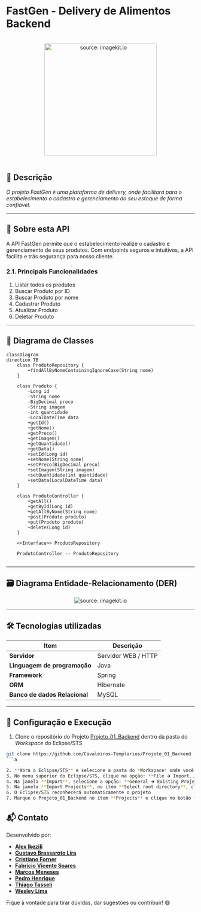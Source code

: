 # FastGen - Delivery de Alimentos Backend

<br />

<div align="center">
   <img src="https://github.com/user-attachments/assets/34446c94-1214-499e-b990-43dcb1d181a9" title="source: imagekit.io" width="300" height="300" /> 
</div>


<br />

## 📌 Descrição

*O projeto FastGen é uma plataforma de delivery, onde facilitará para o estabelecimento o cadastro e gerenciamento do seu estoque de forma confiável.*

------

## 🚀 Sobre esta API

A API FastGen permite que o estabelecimento realize o cadastro e gerenciamento de seus produtos. Com endpoints seguros e intuitivos, a API facilita e trás segurança para nosso cliente.

### 2.1. Principais Funcionalidades

1. Listar todos os produtos
1. Buscar Produto por ID
1. Buscar Produto por nome
1. Cadastrar Produto
1. Atualizar Produto
1. Deletar Produto

------

## 🧩 Diagrama de Classes

```mermaid
classDiagram
direction TB
    class ProdutoRepository {
	    +findAllByNomeContainingIgnoreCase(String nome)
    }

    class Produto {
	    -Long id
	    -String nome
	    -BigDecimal preco
	    -String imagem
	    -int quantidade
	    -LocalDateTime data
	    +getId()
	    +getNome()
	    +getPreco()
	    +getImagem()
	    +getQuantidade()
	    +getData()
	    +setId(Long id)
	    +setNome(String nome)
	    +setPreco(BigDecimal preco)
	    +setImagem(String imagem)
	    +setQuantidade(int quantidade)
	    +setData(LocalDateTime data)
    }

    class ProdutoController {
	    +getAll()
	    +getById(Long id)
	    +getAllByNome(String nome)
	    +post(Produto produto)
	    +put(Produto produto)
	    +delete(Long id)
    }

	<<Interface>> ProdutoRepository

    ProdutoController -- ProdutoRepository


```

------

## 🗃️ Diagrama Entidade-Relacionamento (DER)

<div align="center">
    <img src="https://ik.imagekit.io/smjiqpi9b/Capture.JPG?updatedAt=1748526406734" title="source: imagekit.io" />
</div>





------

## 🛠️ Tecnologias utilizadas

| Item                          | Descrição           |
| ----------------------------- | ------------------- |
| **Servidor**                  | Servidor WEB / HTTP |
| **Linguagem de programação**  | Java                |
| **Framework**                 | Spring              |
| **ORM**                       | Hibernate           |
| **Banco de dados Relacional** | MySQL               |

------

## 🧪 Configuração e Execução

1. Clone o repositório do Projeto [Projeto_01_Backend](https://github.com/Cavaleiros-Templarios/Projeto_01_Backend) dentro da pasta do *Workspace* do Eclipse/STS

```bash
git clone https://github.com/Cavaleiros-Templarios/Projeto_01_Backend
```a

2. **Abra o Eclipse/STS** e selecione a pasta do *Workspace* onde você clonou o repositório do projeto
3. No menu superior do Eclipse/STS, clique na opção: **File 🡲 Import...**
4. Na janela **Import**, selecione a opção: **General 🡲 Existing Projects into Workspace** e clique no botão **Next**
5. Na janela **Import Projects**, no item **Select root directory**, clique no botão **Browse...** e selecione a pasta do Workspace onde você clonou o repositório do projeto
6. O Eclipse/STS reconhecerá automaticamente o projeto
7. Marque o Projeto_01_Backend no item **Projects** e clique no botão **Finish** para concluir a importação


```
## 📬 Contato

Desenvolvido por:

- [**Alex Ikezili**](https://github.com/alexikezili)  
- [**Gustavo Brassaroto Lira**](https://github.com/Brassaroto)  
- [**Cristiano Forner**](https://github.com/cristianoforner)  
- [**Fabricio Vicente Soares**](https://github.com/Fabriciovics)  
- [**Marcos Meneses**](https://github.com/MarcosvMeneses)  
- [**Pedro Henrique**](https://github.com/phccoelho)  
- [**Thiago Tasseli**](https://github.com/tasselii)  
- [**Wesley Lima**](https://github.com/Wezzlim)  

Fique à vontade para tirar dúvidas, dar sugestões ou contribuir! 😄
